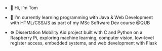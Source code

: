 - 👋 Hi, I’m Tom

- 🌱 I’m currently learning programming with Java & Web Development with HTML/CSS/JS as part of my MSc Software Dev course @QUB

- ⚙️ Dissertation Mobility Aid project built with C and Python on a Raspberry Pi, exploring machine learning, computer vision, low-level register access, embedded systems, and web development with Flask
